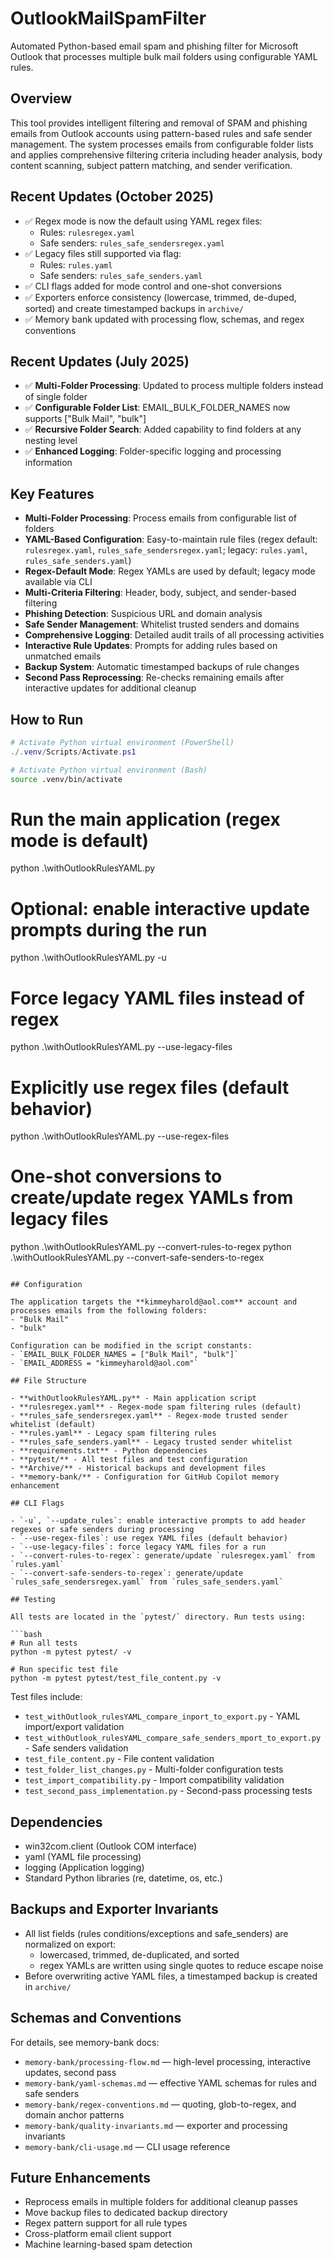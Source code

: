 # OutlookMailSpamFilter

Automated Python-based email spam and phishing filter for Microsoft Outlook that processes multiple bulk mail folders using configurable YAML rules.

## Overview

This tool provides intelligent filtering and removal of SPAM and phishing emails from Outlook accounts using pattern-based rules and safe sender management. The system processes emails from configurable folder lists and applies comprehensive filtering criteria including header analysis, body content scanning, subject pattern matching, and sender verification.

## Recent Updates (October 2025)

- ✅ Regex mode is now the default using YAML regex files:
	- Rules: `rulesregex.yaml`
	- Safe senders: `rules_safe_sendersregex.yaml`
- ✅ Legacy files still supported via flag:
	- Rules: `rules.yaml`
	- Safe senders: `rules_safe_senders.yaml`
- ✅ CLI flags added for mode control and one-shot conversions
- ✅ Exporters enforce consistency (lowercase, trimmed, de-duped, sorted) and create timestamped backups in `archive/`
- ✅ Memory bank updated with processing flow, schemas, and regex conventions

## Recent Updates (July 2025)

- ✅ **Multi-Folder Processing**: Updated to process multiple folders instead of single folder
- ✅ **Configurable Folder List**: EMAIL_BULK_FOLDER_NAMES now supports ["Bulk Mail", "bulk"]
- ✅ **Recursive Folder Search**: Added capability to find folders at any nesting level
- ✅ **Enhanced Logging**: Folder-specific logging and processing information

## Key Features

- **Multi-Folder Processing**: Process emails from configurable list of folders
- **YAML-Based Configuration**: Easy-to-maintain rule files (regex default: `rulesregex.yaml`, `rules_safe_sendersregex.yaml`; legacy: `rules.yaml`, `rules_safe_senders.yaml`)
- **Regex-Default Mode**: Regex YAMLs are used by default; legacy mode available via CLI
- **Multi-Criteria Filtering**: Header, body, subject, and sender-based filtering
- **Phishing Detection**: Suspicious URL and domain analysis
- **Safe Sender Management**: Whitelist trusted senders and domains
- **Comprehensive Logging**: Detailed audit trails of all processing activities
- **Interactive Rule Updates**: Prompts for adding rules based on unmatched emails
- **Backup System**: Automatic timestamped backups of rule changes
- **Second Pass Reprocessing**: Re-checks remaining emails after interactive updates for additional cleanup

## How to Run

```powershell
# Activate Python virtual environment (PowerShell)
./.venv/Scripts/Activate.ps1
```
```bash
# Activate Python virtual environment (Bash)
source .venv/bin/activate
```
# Run the main application (regex mode is default)
python .\withOutlookRulesYAML.py

# Optional: enable interactive update prompts during the run
python .\withOutlookRulesYAML.py -u

# Force legacy YAML files instead of regex
python .\withOutlookRulesYAML.py --use-legacy-files

# Explicitly use regex files (default behavior)
python .\withOutlookRulesYAML.py --use-regex-files

# One-shot conversions to create/update regex YAMLs from legacy files
python .\withOutlookRulesYAML.py --convert-rules-to-regex
python .\withOutlookRulesYAML.py --convert-safe-senders-to-regex
```

## Configuration

The application targets the **kimmeyharold@aol.com** account and processes emails from the following folders:
- "Bulk Mail"
- "bulk"

Configuration can be modified in the script constants:
- `EMAIL_BULK_FOLDER_NAMES = ["Bulk Mail", "bulk"]`
- `EMAIL_ADDRESS = "kimmeyharold@aol.com"`

## File Structure

- **withOutlookRulesYAML.py** - Main application script
- **rulesregex.yaml** - Regex-mode spam filtering rules (default)
- **rules_safe_sendersregex.yaml** - Regex-mode trusted sender whitelist (default)
- **rules.yaml** - Legacy spam filtering rules
- **rules_safe_senders.yaml** - Legacy trusted sender whitelist
- **requirements.txt** - Python dependencies
- **pytest/** - All test files and test configuration
- **Archive/** - Historical backups and development files
- **memory-bank/** - Configuration for GitHub Copilot memory enhancement

## CLI Flags

- `-u`, `--update_rules`: enable interactive prompts to add header regexes or safe senders during processing
- `--use-regex-files`: use regex YAML files (default behavior)
- `--use-legacy-files`: force legacy YAML files for a run
- `--convert-rules-to-regex`: generate/update `rulesregex.yaml` from `rules.yaml`
- `--convert-safe-senders-to-regex`: generate/update `rules_safe_sendersregex.yaml` from `rules_safe_senders.yaml`

## Testing

All tests are located in the `pytest/` directory. Run tests using:

```bash
# Run all tests
python -m pytest pytest/ -v

# Run specific test file
python -m pytest pytest/test_file_content.py -v
```

Test files include:
- `test_withOutlook_rulesYAML_compare_inport_to_export.py` - YAML import/export validation
- `test_withOutlook_rulesYAML_compare_safe_senders_mport_to_export.py` - Safe senders validation
- `test_file_content.py` - File content validation
- `test_folder_list_changes.py` - Multi-folder configuration tests
- `test_import_compatibility.py` - Import compatibility validation
- `test_second_pass_implementation.py` - Second-pass processing tests

## Dependencies

- win32com.client (Outlook COM interface)
- yaml (YAML file processing)
- logging (Application logging)
- Standard Python libraries (re, datetime, os, etc.)

## Backups and Exporter Invariants

- All list fields (rules conditions/exceptions and safe_senders) are normalized on export:
	- lowercased, trimmed, de-duplicated, and sorted
	- regex YAMLs are written using single quotes to reduce escape noise
- Before overwriting active YAML files, a timestamped backup is created in `archive/`

## Schemas and Conventions

For details, see memory-bank docs:
- `memory-bank/processing-flow.md` — high-level processing, interactive updates, second pass
- `memory-bank/yaml-schemas.md` — effective YAML schemas for rules and safe senders
- `memory-bank/regex-conventions.md` — quoting, glob-to-regex, and domain anchor patterns
- `memory-bank/quality-invariants.md` — exporter and processing invariants
- `memory-bank/cli-usage.md` — CLI usage reference

## Future Enhancements

- Reprocess emails in multiple folders for additional cleanup passes
- Move backup files to dedicated backup directory
- Regex pattern support for all rule types
- Cross-platform email client support
- Machine learning-based spam detection
